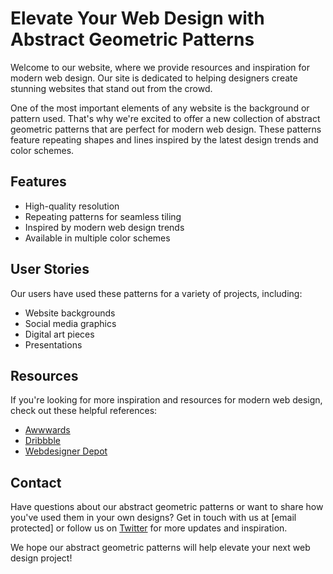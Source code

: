 <!--font:Cormorant Garamond-->

# Elevate Your Web Design with Abstract Geometric Patterns

Welcome to our website, where we provide resources and inspiration for modern web design. Our site is dedicated to helping designers create stunning websites that stand out from the crowd.

One of the most important elements of any website is the background or pattern used. That's why we're excited to offer a new collection of abstract geometric patterns that are perfect for modern web design. These patterns feature repeating shapes and lines inspired by the latest design trends and color schemes.

## Features

- High-quality resolution
- Repeating patterns for seamless tiling
- Inspired by modern web design trends
- Available in multiple color schemes

## User Stories

Our users have used these patterns for a variety of projects, including:

- Website backgrounds
- Social media graphics
- Digital art pieces
- Presentations

## Resources

If you're looking for more inspiration and resources for modern web design, check out these helpful references:

- [Awwwards](#)
- [Dribbble](#)
- [Webdesigner Depot](#)

## Contact

Have questions about our abstract geometric patterns or want to share how you've used them in your own designs? Get in touch with us at [email protected] or follow us on [Twitter](#) for more updates and inspiration.

We hope our abstract geometric patterns will help elevate your next web design project!

<!--

Write me content for website with wallpaper which alt text is:

"A wallpaper with a repeating pattern of abstract geometric shapes and patterns, inspired by web design trends and color schemes."

The name/title of the page should not be 1:1 copy of the alt text but rather a real content of the website which is using this wallpaper.

- Use markdown format 
- Start with heading
- Heading should be short and concise
- The content should look like a real website 
- The website should not be about the wallpaper, wallpaper is just a related background
- Heading should be contain work "wallpaper" or "background"
- Include real sections like references, contact, user stories, etc. use things relevant to the page purpose.
- Feel free to use structure like headings, bullets, numbering, blockquotes, paragraphs, horizontal lines, etc.
- You can use formatting like bold or _italic_
- You can include UTF-8 emojis
- Links should be only #hash anchors (and you can refer to the document itself)
- Do not include images


---


# Abstract Geometric Wallpaper for Modern Web Design

Welcome to our website, where we showcase the latest trends in modern web design. Our site is dedicated to providing designers with inspiration and resources to create stunning websites that stand out from the crowd. 

One of the most important elements of any website is the background or wallpaper. That's why we're excited to offer a new abstract geometric wallpaper that is perfect for modern web design. This wallpaper features a repeating pattern of abstract geometric shapes and patterns, inspired by the latest web design trends and color schemes.

## Features

- High-quality resolution
- Repeating pattern for seamless tiling
- Inspired by modern web design trends
- Available in multiple color schemes

## User Stories

Our users have used this wallpaper for a variety of projects, including:

- Website backgrounds
- Social media graphics
- Digital art pieces
- Presentations

## References

If you're looking for more inspiration and resources for modern web design, check out these helpful references:

- [Awwwards](#)
- [Dribbble](#)
- [Webdesigner Depot](#)

## Contact

Have questions about our abstract geometric wallpaper or want to share how you've used it in your own designs? Get in touch with us at [email protected] or follow us on [Twitter](#) for more updates and inspiration.

We hope you enjoy using our abstract geometric wallpaper in your next web design project!


---


Heading should not include word "wallpaper". The website should not be about the wallpaper itself, wallpaper is just a related background, rewrite whole content.


---


# Elevate Your Web Design with Abstract Geometric Patterns

Welcome to our website, where we provide resources and inspiration for modern web design. Our site is dedicated to helping designers create stunning websites that stand out from the crowd.

One of the most important elements of any website is the background or pattern used. That's why we're excited to offer a new collection of abstract geometric patterns that are perfect for modern web design. These patterns feature repeating shapes and lines inspired by the latest design trends and color schemes.

## Features

- High-quality resolution
- Repeating patterns for seamless tiling
- Inspired by modern web design trends
- Available in multiple color schemes

## User Stories

Our users have used these patterns for a variety of projects, including:

- Website backgrounds
- Social media graphics
- Digital art pieces
- Presentations

## Resources

If you're looking for more inspiration and resources for modern web design, check out these helpful references:

- [Awwwards](#)
- [Dribbble](#)
- [Webdesigner Depot](#)

## Contact

Have questions about our abstract geometric patterns or want to share how you've used them in your own designs? Get in touch with us at [email protected] or follow us on [Twitter](#) for more updates and inspiration.

We hope our abstract geometric patterns will help elevate your next web design project!

-->

